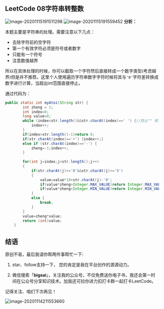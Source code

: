 ## LeetCode 08字符串转整数
![image-20201115191511298](https://bigsai.oss-cn-shanghai.aliyuncs.com/img/image-20201115191511298.png)
![image-20201115191559452](https://bigsai.oss-cn-shanghai.aliyuncs.com/img/image-20201115191559452.png)
**分析：**

本题主要是字符串的处理。需要注意以下几点：
- 去除字符前的空字符
- 第一个有效字符必须是符号或者数字
- 只能有一个符号
- 注意数值越界

所以在具体处理的时候，你可以截取一个字符然后直接转成一个数字类型(考虑越界)但是并不推荐。这里个人使用遍历字符串数字字符时候将其与`'0'`字符差转换成数字进行计算，当超出int范围直接停止。

通过代码为：

```java
public static int myAtoi(String str) {	
		int zheng = 1;
		int index=0;
		long value=0;
		while (index<str.length()&&str.charAt(index)==' ') {//防止"" 和 "   "等
			index++;
		}
		if(index>str.length()-1)return 0;
		if(str.charAt(index)=='+') {index++;}
		else if (str.charAt(index)=='-') {
			zheng=-1;index++;
		}
	
		for(int j=index;j<str.length();j++)
		{	
			if(str.charAt(j)>='0'&&str.charAt(j)<='9')
			{
				value=value*10+str.charAt(j)-'0';
				if(value*zheng>Integer.MAX_VALUE)return Integer.MAX_VALUE;
				if(value*zheng<Integer.MIN_VALUE)return Integer.MIN_VALUE;
			}
			else {
				break;
			}
		}
		value=zheng*value;	
		return (int)value;
	}
```

## 结语

原创不易，最后我请你帮两件事帮忙一下:

1. star、follow支持一下， 您的肯定是我在平台创作的源源动力。

2. 微信搜索「**bigsai**」，关注我的公众号，不仅免费送你电子书，我还会第一时间在公众号分享知识技术。加我还可拉你进力扣打卡群一起打卡LeetCode。

记得关注、咱们下次再见！

![image-20201114211553660](https://bigsai.oss-cn-shanghai.aliyuncs.com/img/image-20201114211553660.png)

